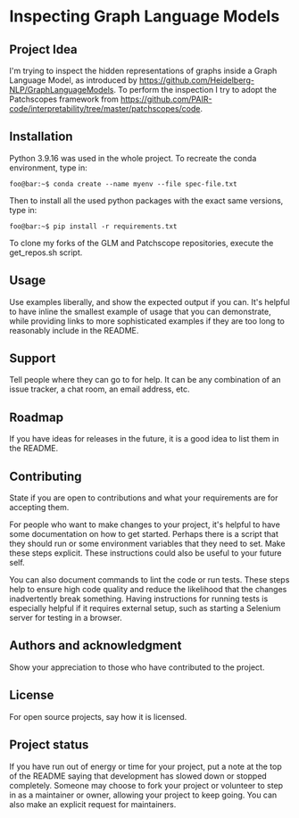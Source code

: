 # Inspecting Graph Language Models

## Project Idea
I'm trying to inspect the hidden representations of graphs inside a Graph Language Model, as introduced by https://github.com/Heidelberg-NLP/GraphLanguageModels. To perform the inspection I try to adopt the Patchscopes framework from https://github.com/PAIR-code/interpretability/tree/master/patchscopes/code.

## Installation
Python 3.9.16 was used in the whole project. To recreate the conda environment, type in:

```console
foo@bar:~$ conda create --name myenv --file spec-file.txt
```

Then to install all the used python packages with the exact same versions, type in:

```console
foo@bar:~$ pip install -r requirements.txt
```
To clone my forks of the GLM and Patchscope repositories, execute the get_repos.sh script.

## Usage
Use examples liberally, and show the expected output if you can. It's helpful to have inline the smallest example of usage that you can demonstrate, while providing links to more sophisticated examples if they are too long to reasonably include in the README.

## Support
Tell people where they can go to for help. It can be any combination of an issue tracker, a chat room, an email address, etc.

## Roadmap
If you have ideas for releases in the future, it is a good idea to list them in the README.

## Contributing
State if you are open to contributions and what your requirements are for accepting them.

For people who want to make changes to your project, it's helpful to have some documentation on how to get started. Perhaps there is a script that they should run or some environment variables that they need to set. Make these steps explicit. These instructions could also be useful to your future self.

You can also document commands to lint the code or run tests. These steps help to ensure high code quality and reduce the likelihood that the changes inadvertently break something. Having instructions for running tests is especially helpful if it requires external setup, such as starting a Selenium server for testing in a browser.

## Authors and acknowledgment
Show your appreciation to those who have contributed to the project.

## License
For open source projects, say how it is licensed.

## Project status
If you have run out of energy or time for your project, put a note at the top of the README saying that development has slowed down or stopped completely. Someone may choose to fork your project or volunteer to step in as a maintainer or owner, allowing your project to keep going. You can also make an explicit request for maintainers.
